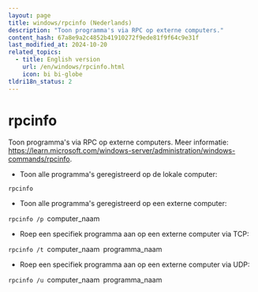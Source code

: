 ```yaml
---
layout: page
title: windows/rpcinfo (Nederlands)
description: "Toon programma's via RPC op externe computers."
content_hash: 67a8e9a2c4852b41910272f9ede81f9f64c9e31f
last_modified_at: 2024-10-20
related_topics:
  - title: English version
    url: /en/windows/rpcinfo.html
    icon: bi bi-globe
tldri18n_status: 2
---
```

# rpcinfo

Toon programma's via RPC op externe computers.
Meer informatie: <https://learn.microsoft.com/windows-server/administration/windows-commands/rpcinfo>.

- Toon alle programma's geregistreerd op de lokale computer:

`rpcinfo`

- Toon alle programma's geregistreerd op een externe computer:

`rpcinfo /p `<span class="tldr-var badge badge-pill bg-dark-lm bg-white-dm text-white-lm text-dark-dm font-weight-bold">computer_naam</span>

- Roep een specifiek programma aan op een externe computer via TCP:

`rpcinfo /t `<span class="tldr-var badge badge-pill bg-dark-lm bg-white-dm text-white-lm text-dark-dm font-weight-bold">computer_naam</span>` `<span class="tldr-var badge badge-pill bg-dark-lm bg-white-dm text-white-lm text-dark-dm font-weight-bold">programma_naam</span>

- Roep een specifiek programma aan op een externe computer via UDP:

`rpcinfo /u `<span class="tldr-var badge badge-pill bg-dark-lm bg-white-dm text-white-lm text-dark-dm font-weight-bold">computer_naam</span>` `<span class="tldr-var badge badge-pill bg-dark-lm bg-white-dm text-white-lm text-dark-dm font-weight-bold">programma_naam</span>
